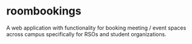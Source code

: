# roombookings
A web application with functionality for booking meeting / event spaces across campus specifically for RSOs and student organizations.
